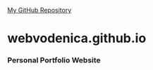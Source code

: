 [My GitHub Repository](https://github.com/vodenica?tab=repositories)

# webvodenica.github.io

### Personal Portfolio Website


